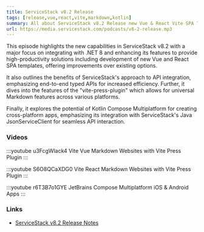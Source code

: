 ```yaml
---
title: ServiceStack v8.2 Release
tags: [release,vue,react,vite,markdown,kotlin]
summary: All about ServiceStack v8.2 Release new Vue & React Vite SPA Tailwind Markdown powered Templates, integrated Identity Auth, new Kotlin Compose Multiplatform template and new Vite Press Plugin  
url: https://media.servicestack.com/podcasts/v8-2-release.mp3
---
```


This episode highlights the new capabilities in ServiceStack v8.2 with a major focus on integrating 
with .NET 8 and enhancing its features to provide high-productivity solutions including development 
of new Vue and React SPA templates, offering improvements over existing options. 

It also outlines the benefits of ServiceStack's approach to API integration, emphasizing end-to-end 
typed APIs for increased efficiency. Further, it dives into the features of the 
"vite-press-plugin" which allows for universal Markdown features across various platforms. 

Finally, it explores the potential of Kotlin Compose Multiplatform for creating cross-platform apps, 
emphasizing its integration with ServiceStack's Java JsonServiceClient for seamless API interaction.

### Videos

:::youtube u3FcgWlack4
Vite Vue Markdown Websites with Vite Press Plugin
:::

:::youtube S6O8QCaXDG0
Vite React Markdown Websites with Vite Press Plugin
:::

:::youtube r6T3B7o1GYE
JetBrains Compose Multiplatform iOS & Android Apps
:::

### Links

- [ServiceStack v8.2 Release Notes](https://docs.servicestack.net/releases/v8_02)